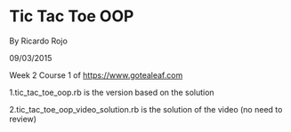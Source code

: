 # Tic Tac Toe OOP

By Ricardo Rojo

09/03/2015

Week 2 Course 1 of https://www.gotealeaf.com

1.tic_tac_toe_oop.rb is the version based on the solution

2.tic_tac_toe_oop_video_solution.rb is the solution of the video (no need to review)